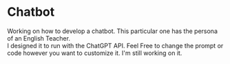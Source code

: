 # Chatbot
Working on how to develop a chatbot.  This particular one has the persona of an English Teacher.  
I designed it to run with the ChatGPT API. 
Feel Free to change the prompt or code however you want to customize it. I'm still working on it.

